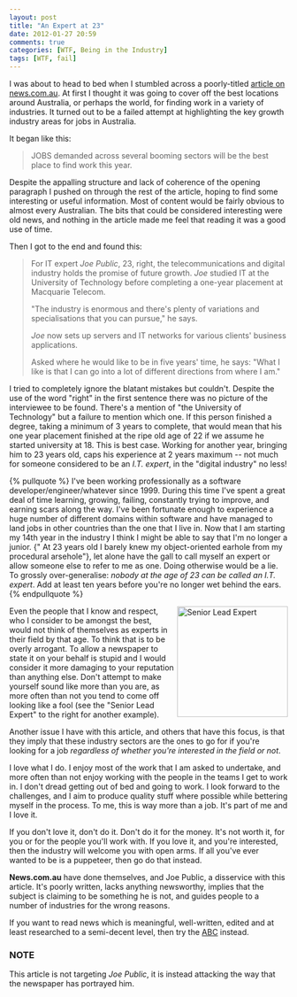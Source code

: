 ```yaml
---
layout: post
title: "An Expert at 23"
date: 2012-01-27 20:59
comments: true
categories: [WTF, Being in the Industry]
tags: [WTF, fail]
---
```

I was about to head to bed when I stumbled across a poorly-titled [article on news.com.au][article]. At first I thought it was going to cover off the best locations around Australia, or perhaps the world, for finding work in a variety of industries. It turned out to be a failed attempt at highlighting the key growth industry areas for jobs in Australia.

It began like this:

> JOBS demanded across several booming sectors will be the best place to find work this year.

Despite the appalling structure and lack of coherence of the opening paragraph I pushed on through the rest of the article, hoping to find some interesting or useful information. Most of content would be fairly obvious to almost every Australian. The bits that could be considered interesting were old news, and nothing in the article made me feel that reading it was a good use of time.

<!--more-->

Then I got to the end and found this:

> For IT expert _Joe Public_, 23, right, the telecommunications and digital industry holds the promise of future growth. _Joe_ studied IT at the University of Technology before completing a one-year placement at Macquarie Telecom.
>
> "The industry is enormous and there's plenty of variations and specialisations that you can pursue," he says.
>
> _Joe_ now sets up servers and IT networks for various clients' business applications.
>
> Asked where he would like to be in five years' time, he says: "What I like is that I can go into a lot of different directions from where I am."

I tried to completely ignore the blatant mistakes but couldn't. Despite the use of the word "right" in the first sentence there was no picture of the interviewee to be found. There's a mention of "the University of Technology" but a failure to mention which one. If this person finished a degree, taking a minimum of 3 years to complete, that would mean that his one year placement finished at the ripe old age of 22 if we assume he started university at 18. This is best case. Working for another year, bringing him to 23 years old, caps his experience at 2 years maximum -- not much for someone considered to be an _I.T. expert_, in the "digital industry" no less!

{% pullquote %}
I've been working professionally as a software developer/engineer/whatever since 1999. During this time I've spent a great deal of time learning, growing, failing, constantly trying to improve, and earning scars along the way. I've been fortunate enough to experience a huge number of different domains within software and have managed to land jobs in other countries than the one that I live in. Now that I am starting my 14th year in the industry I think I might be able to say that I'm no longer a junior. {" At 23 years old I barely knew my object-oriented earhole from my procedural arsehole"}, let alone have the gall to call myself an expert or allow someone else to refer to me as one. Doing otherwise would be a lie. To grossly over-generalise: _nobody at the age of 23 can be called an I.T. expert_. Add at least ten years before you're no longer wet behind the ears.
{% endpullquote %}

<a href="/uploads/2012/01/senior-lead-expert.jpg" rel="lightbox"><img title="Senior Lead Expert" src="/uploads/2012/01/senior-lead-expert.jpg" width="200" style="float:right;margin-left:5px;margin-bottom:5px" /></a>Even the people that I know and respect, who I consider to be amongst the best, would not think of themselves as experts in their field by that age. To think that is to be overly arrogant. To allow a newspaper to state it on your behalf is stupid and I would consider it more damaging to your reputation than anything else. Don't attempt to make yourself sound like more than you are, as more often than not you tend to come off looking like a fool (see the "Senior Lead Expert" to the right for another example).

Another issue I have with this article, and others that have this focus, is that they imply that these industry sectors are the ones to go for if you're looking for a job _regardless of whether you're interested in the field or not_.

I love what I do. I enjoy most of the work that I am asked to undertake, and more often than not enjoy working with the people in the teams I get to work in. I don't dread getting out of bed and going to work. I look forward to the challenges, and I aim to produce quality stuff where possible while bettering myself in the process. To me, this is way more than a job. It's part of me and I love it.

If you don't love it, don't do it. Don't do it for the money. It's not worth it, for you or for the people you'll work with. If you love it, and you're interested, then the industry will welcome you with open arms. If all you've ever wanted to be is a puppeteer, then go do that instead.

**News.com.au** have done themselves, and Joe Public, a disservice with this article. It's poorly written, lacks anything newsworthy, implies that the subject is claiming to be something he is not, and guides people to a number of industries for the wrong reasons.

If you want to read news which is meaningful, well-written, edited and at least researched to a semi-decent level, then try the [ABC][] instead.

### NOTE ###

This article is not targeting _Joe Public_, it is instead attacking the way that the newspaper has portrayed him.

[article]: http://www.news.com.au/business/the-best-places-to-look-for-work-in-2012/story-e6frfm1i-1226255099978 "The best places to look for work in 2012"
[ABC]: http://www.abc.net.au/news/ "ABC News"
